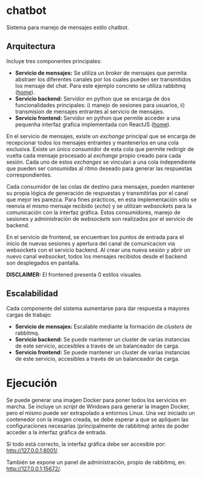 # chatbot
Sistema para manejo de mensajes estilo chatbot.

## Arquitectura
Incluye tres componentes principales:
- **Servicio de mensajes:** Se utiliza un *broker* de mensajes que permita abstraer los diferentes canales por los cuales pueden ser transmitidos los mensaje del chat. Para este ejemplo concreto se utiliza rabbitmq ([home](https://www.rabbitmq.com/)).
- **Servicio backend:** Servidor en python que se encarga de dos funcionalidades principales: i) manejo de sesiones para usuarios, ii) transmision de mensajes entrantes al servicio de mensajes.
- **Servicio frontend:** Servidor en python que permite acceder a una pequenha interfaz grafica implementada con ReactJS ([home](https://es.react.dev/)).

En el servicio de mensajes, existe un *exchange* principal que se encarga de recepcionar todos los mensajes entrantes y mantenerlos en una cola exclusiva. Existe un único consumidor de esta cola que permite redirigir de vuelta cada mensaje procesado al *exchange* propio creado para cada sesión. Cada uno de estos *exchanges* se vinculan a una cola independiente que pueden ser consumidas al ritmo deseado para generar las respuestas correspondientes.

Cada consumidor de las colas de destino para mensajes, pueden mantener su propia lógica de generación de respuestas y transmitirlas por el canal que mejor les parezca. Para fines prácticos, en esta implementación sólo se reenvía el mismo mensaje recibido (*echo*) y se utilizan *websockets* para la comunicación con la interfaz gráfica. Estos consumidores, manejo de sesiones y administración de *websockets* son realizados por el servicio de backend.

En el servicio de frontend, se encuentran los puntos de entrada para el inicio de nuevas sesiones y apertura del canal de comunicacion via websockets con el servicio backend. Al crear una nueva sesión y abrir un nuevo canal *websocket*, todos los mensajes recibidos desde el backend son desplegados en pantalla.

**DISCLAIMER:** El frontened presenta 0 estilos visuales.

## Escalabilidad
Cada componente del sistema aumentarse para dar respuesta a mayores cargas de trabajo:
- **Servicio de mensajes:** Escalable mediante la formación de *clusters* de rabbitmq.
- **Servicio backend:** Se puede mantener un cluster de varias instancias de este servicio, accesibles a través de un balanceador de carga.
- **Servicio frontend:** Se puede mantener un cluster de varias instancias de este servicio, accesibles a través de un balanceador de carga.

# Ejecución
Se puede generar una imagen Docker para poner todos los servicios en marcha. Se incluye un *script* de Windows para generar la imagen Docker, pero el mismo puede ser extrapolado a entornos Linux. Una vez iniciado un contenedor con la imagen creada, se debe esperar a que se apliquen las configuraciones necesarias (principalmente de rabbitmq) antes de poder acceder a la interfaz gráfica de entrada.

Si todo está correcto, la interfaz gráfica debe ser accesible por: http://127.0.0.1:8001/.

También se expone un panel de administración, propio de rabbitmq, en: http://127.0.0.1:15672/.